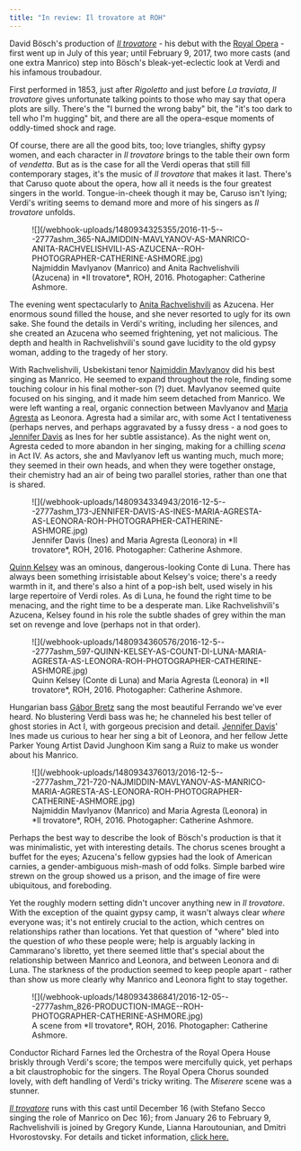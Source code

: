 ```yaml
---
title: "In review: Il trovatore at ROH"
---
```


David Bösch's production of [*Il trovatore*](http://www.roh.org.uk/productions/il-trovatore-by-david-bosch) - his debut with the [Royal Opera](/scene/companies/royal-opera-house/) - first went up in July of this year; until February 9, 2017, two more casts (and one extra Manrico) step into Bösch's bleak-yet-eclectic look at Verdi and his infamous troubadour.

First performed in 1853, just after *Rigoletto* and just before *La traviata*, *Il trovatore* gives unfortunate talking points to those who may say that opera plots are silly. There's the "I burned the wrong baby" bit, the "it's too dark to tell who I'm hugging" bit, and there are all the opera-esque moments of oddly-timed shock and rage. 

Of course, there are all the good bits, too; love triangles, shifty gypsy women, and each character in *Il trovatore* brings to the table their own form of *vendetta*. But as is the case for all the Verdi operas that still fill contemporary stages, it's the music of *Il trovatore* that makes it last. There's that Caruso quote about the opera, how all it needs is the four greatest singers in the world. Tongue-in-cheek though it may be, Caruso isn't lying; Verdi's writing seems to demand more and more of his singers as *Il trovatore* unfolds.

<figure data-type="image">
![](/webhook-uploads/1480934325355/2016-11-5---2777ashm_365-NAJMIDDIN-MAVLYANOV-AS-MANRICO-ANITA-RACHVELISHVILI-AS-AZUCENA--ROH-PHOTOGRAPHER-CATHERINE-ASHMORE.jpg)
<figcaption>Najmiddin Mavlyanov (Manrico) and Anita Rachvelishvili (Azucena) in *Il trovatore*, ROH, 2016. Photogapher: Catherine Ashmore.</figcaption>
</figure>

The evening went spectacularly to [Anita Rachvelishvili](/scene/people/anita-rachvelishvili/) as Azucena. Her enormous sound filled the house, and she never resorted to ugly for its own sake. She found the details in Verdi's writing, including her silences, and she created an Azucena who seemed frightening, yet not malicious. The depth and health in Rachvelishvili's sound gave lucidity to the old gypsy woman, adding to the tragedy of her story.

With Rachvelishvili, Usbekistani tenor [Najmiddin Mavlyanov](http://www.roh.org.uk/people/najmiddin-mavlyanov) did his best singing as Manrico. He seemed to expand throughout the role, finding some touching colour in his final mother-son (?) duet. Mavlyanov seemed quite focused on his singing, and it made him seem detached from Manrico. We were left wanting a real, organic connection between Mavlyanov and [Maria Agresta](/scene/people/maria-agresta/) as Leonora. Agresta had a similar arc, with some Act I tentativeness (perhaps nerves, and perhaps aggravated by a fussy dress - a nod goes to [Jennifer Davis](/scene/people/jennifer-davis/) as Ines for her subtle assistance). As the night went on, Agresta ceded to more abandon in her singing, making for a chilling *scena* in Act IV. As actors, she and Mavlyanov left us wanting much, much more; they seemed in their own heads, and when they were together onstage, their chemistry had an air of being two parallel stories, rather than one that is shared.

<figure data-type="image">
![](/webhook-uploads/1480934334943/2016-12-5---2777ashm_173-JENNIFER-DAVIS-AS-INES-MARIA-AGRESTA-AS-LEONORA-ROH-PHOTOGRAPHER-CATHERINE-ASHMORE.jpg)
<figcaption>Jennifer Davis (Ines) and Maria Agresta (Leonora) in *Il trovatore*, ROH, 2016. Photogapher: Catherine Ashmore.</figcaption>
</figure>

[Quinn Kelsey](/scene/people/quinn-kelsey/) was an ominous, dangerous-looking Conte di Luna. There has always been something irrisistable about Kelsey's voice; there's a reedy warmth in it, and there's also a hint of a pop-ish belt, used wisely in his large repertoire of Verdi roles. As di Luna, he found the right time to be menacing, and the right time to be a desperate man. Like Rachvelishvili's Azucena, Kelsey found in his role the subtle shades of grey within the man set on revenge and love (perhaps not in that order).

<figure data-type="image">
![](/webhook-uploads/1480934360576/2016-12-5---2777ashm_597-QUINN-KELSEY-AS-COUNT-DI-LUNA-MARIA-AGRESTA-AS-LEONORA-ROH-PHOTOGRAPHER-CATHERINE-ASHMORE.jpg)
<figcaption>Quinn Kelsey (Conte di Luna) and Maria Agresta (Leonora) in *Il trovatore*, ROH, 2016. Photogapher: Catherine Ashmore.</figcaption>
</figure>

Hungarian bass [Gábor Bretz](/scene/people/gabor-bretz/) sang the most beautiful Ferrando we've ever heard. No blustering Verdi bass was he; he channeled his best teller of ghost stories in Act I, with gorgeous precision and detail. [Jennifer Davis](/scene/people/jennifer-davis/)' Ines made us curious to hear her sing a bit of Leonora, and her fellow Jette Parker Young Artist David Junghoon Kim sang a Ruiz to make us wonder about his Manrico.

<figure data-type="image">
![](/webhook-uploads/1480934376013/2016-12-5---2777ashm_721-720-NAJMIDDIN-MAVLYANOV-AS-MANRICO-MARIA-AGRESTA-AS-LEONORA-ROH-PHOTOGRAPHER-CATHERINE-ASHMORE.jpg)
<figcaption>Najmiddin Mavlyanov (Manrico) and Maria Agresta (Leonora) in *Il trovatore*, ROH, 2016. Photogapher: Catherine Ashmore.</figcaption>
</figure>

Perhaps the best way to describe the look of Bösch's production is that it was minimalistic, yet with interesting details. The chorus scenes brought a buffet for the eyes; Azucena's fellow gypsies had the look of American carnies, a gender-ambiguous mish-mash of odd folks. Simple barbed wire strewn on the group showed us a prison, and the image of fire were ubiquitous, and foreboding.

Yet the roughly modern setting didn't uncover anything new in *Il trovatore*. With the exception of the quaint gypsy camp, it wasn't always clear *where* everyone was; it's not entirely crucial to the action, which centres on relationships rather than locations. Yet that question of "where" bled into the question of *who* these people were; help is arguably lacking in Cammarano's libretto, yet there seemed little that's special about the relationship between Manrico and Leonora, and between Leonora and di Luna. The starkness of the production seemed to keep people apart -  rather than show us more clearly why Manrico and Leonora fight to stay together.

<figure data-type="image">
![](/webhook-uploads/1480934386841/2016-12-05---2777ashm_826-PRODUCTION-IMAGE--ROH-PHOTOGRAPHER-CATHERINE-ASHMORE.jpg)
<figcaption>A scene from *Il trovatore*, ROH, 2016. Photogapher: Catherine Ashmore.</figcaption>
</figure>

Conductor Richard Farnes led the Orchestra of the Royal Opera House briskly through Verdi's score; the tempos were mercifully quick, yet perhaps a bit claustrophobic for the singers. The Royal Opera Chorus sounded lovely, with deft handling of Verdi's tricky writing. The *Miserere* scene was a stunner.

[*Il trovatore*](http://www.roh.org.uk/productions/il-trovatore-by-david-bosch) runs with this cast until December 16 (with Stefano Secco singing the role of Manrico on Dec 16); from January 26 to February 9, Rachvelishvili is joined by Gregory Kunde, Lianna Haroutounian, and Dmitri Hvorostovsky. For details and ticket information, [click here.](http://www.roh.org.uk/productions/il-trovatore-by-david-bosch)
